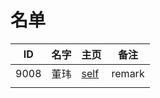 
# 名单

|  ID    |  名字    |  主页    | 备注     |
| ---- | ---- | ---- | ---- |
|   9008   |   董玮   |  [self](Self-Intro.md)    |   remark   |
|      |      |      |      |


